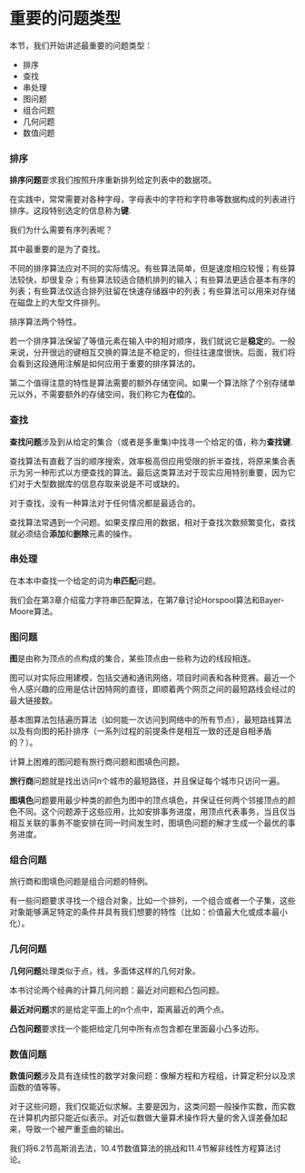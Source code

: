 重要的问题类型
==============

本节，我们开始讲述最重要的问题类型：

- 排序
- 查找
- 串处理
- 图问题
- 组合问题
- 几何问题
- 数值问题

### 排序

**排序问题**要求我们按照升序重新排列给定列表中的数据项。

在实践中，常常需要对各种字母，字母表中的字符和字符串等数据构成的列表进行排序。这段特别选定的信息称为**键**.

我们为什么需要有序列表呢？

其中最重要的是为了查找。

不同的排序算法应对不同的实际情况。有些算法简单，但是速度相应较慢；有些算法较快，却很复杂；有些算法较适合随机排列的输入；有些算法更适合基本有序的列表；有些算法仅适合排列驻留在快速存储器中的列表；有些算法可以用来对存储在磁盘上的大型文件排列。

排序算法两个特性。

若一个排序算法保留了等值元素在输入中的相对顺序，我们就说它是**稳定**的。一般来说，分开很远的键相互交换的算法是不稳定的，但往往速度很快。后面，我们将会看到这段通用注解是如何应用于重要的排序算法的。

第二个值得注意的特性是算法需要的额外存储空间。如果一个算法除了个别存储单元以外，不需要额外的存储空间，我们称它为**在位**的。

### 查找

**查找问题**涉及到从给定的集合（或者是多重集)中找寻一个给定的值，称为**查找键**.

查找算法有直截了当的顺序搜索，效率极高但应用受限的折半查找，将原来集合表示为另一种形式以方便查找的算法。最后这类算法对于现实应用特别重要，因为它们对于大型数据库的信息存取来说是不可或缺的。

对于查找，没有一种算法对于任何情况都是最适合的。

查找算法常遇到一个问题。如果支撑应用的数据，相对于查找次数频繁变化，查找就必须结合**添加**和**删除**元素的操作。

### 串处理

在本本中查找一个给定的词为**串匹配**问题。

我们会在第3章介绍蛮力字符串匹配算法，在第7章讨论Horspool算法和Bayer-Moore算法。

### 图问题

**图**是由称为顶点的点构成的集合，某些顶点由一些称为边的线段相连。

图可以对实际应用建模，包括交通和通讯网络，项目时间表和各种竞赛。最近一个令人感兴趣的应用是估计因特网的直径，即顺着两个网页之间的最短路线会经过的最大链接数。

基本图算法包括遍历算法（如何能一次访问到网络中的所有节点），最短路线算法以及有向图的拓扑排序（一系列过程的前提条件是相互一致的还是自相矛盾的？）。

计算上困难的图问题有旅行商问题和图填色问题。

**旅行商**问题就是找出访问n个城市的最短路径，并且保证每个城市只访问一遍。

**图填色**问题要用最少种类的颜色为图中的顶点填色，并保证任何两个邻接顶点的颜色不同。这个问题源于这些应用，比如安排事务进度，用顶点代表事务，当且仅当相互关联的事务不能安排在同一时间发生时，图填色问题的解才生成一个最优的事务进度。

### 组合问题

旅行商和图填色问题是组合问题的特例。

有一些问题要求寻找一个组合对象，比如一个排列，一个组合或者一个子集，这些对象能够满足特定的条件并具有我们想要的特性（比如：价值最大化或成本最小化）。

### 几何问题

**几何问题**处理类似于点，线，多面体这样的几何对象。

本书讨论两个经典的计算几何问题：最近对问题和凸包问题。

**最近对问题**求的是给定平面上的n个点中，距离最近的两个点。

**凸包问题**要求找一个能把给定几何中所有点包含都在里面最小凸多边形。

### 数值问题

**数值问题**涉及具有连续性的数学对象问题：像解方程和方程组，计算定积分以及求函数的值等等。

对于这些问题，我们仅能近似求解。主要是因为，这类问题一般操作实数，而实数在计算机内部只能近似表示。对近似数做大量算术操作将大量的舍入误差叠加起来，导致一个被严重歪曲的输出。

我们将6.2节高斯消去法，10.4节数值算法的挑战和11.4节解非线性方程算法讨论。


